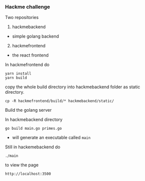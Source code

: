 ### Hackme challenge

Two repositories
1. hackmebackend
- simple golang backend
2. hackmefrontend
- the react frontend

In hackmefrontend do
```
yarn install
yarn build
```

copy the whole build directory into hackmebackend folder as static directory.

`cp -R hackmefrontend/build/* hackmebackend/static/`

Build the golang server

In hackmebackend directory

`go build main.go primes.go`

- will generate an executable called `main`

Still in hackemebackend do

`./main`

to view the page

`http://localhost:3500`

